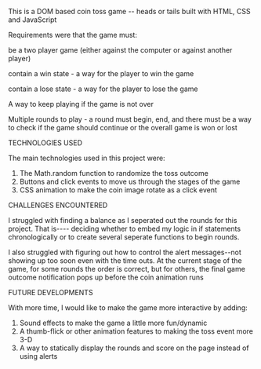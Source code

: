This is a DOM based coin toss game -- heads or tails built with HTML, CSS and JavaScript

Requirements were that the game must:

be a two player game (either against the computer or against another player)

contain a win state - a way for the player to win the game

contain a lose state - a way for the player to lose the game

A way to keep playing if the game is not over

Multiple rounds to play - a round must begin, end, and there must be a way to check if the game should continue or the overall game is won or lost

TECHNOLOGIES USED

The main technologies used in this project were:

1. The Math.random function to randomize the toss outcome
2. Buttons and click events to move us through the stages of the game
3. CSS animation to make the coin image rotate as a click event

CHALLENGES ENCOUNTERED

I struggled with finding a balance as I seperated out the rounds for this project. That is---- deciding whether to embed my logic in if statements chronologically or to create several seperate functions to begin rounds. 

I also struggled with figuring out how to control the alert messages--not showing up too soon even with the time outs. At the current stage of the game, for some rounds the order is correct, but for others, the final game outcome notification pops up before the coin animation runs

FUTURE DEVELOPMENTS

With more time, I would like to make the game more interactive by adding:

1. Sound effects to make the game a little more fun/dynamic 
2. A thumb-flick or other animation features to making the toss event more 3-D
3. A way to statically display the rounds and score on the page instead of using alerts

